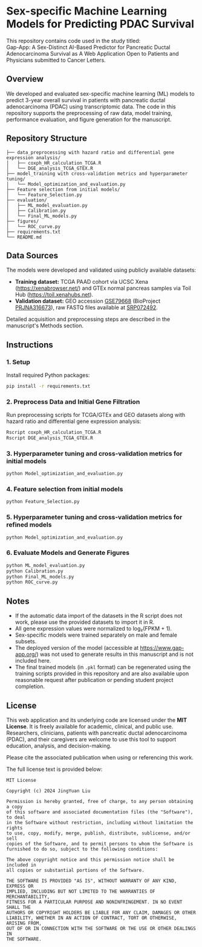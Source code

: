 
# Sex-specific Machine Learning Models for Predicting PDAC Survival

This repository contains code used in the study titled:  
Gap-App: A Sex-Distinct AI-Based Predictor for Pancreatic Ductal Adenocarcinoma Survival as A Web Application Open to Patients and Physicians
submitted to Cancer Letters.

## Overview

We developed and evaluated sex-specific machine learning (ML) models to predict 3-year overall survival in patients with pancreatic ductal adenocarcinoma (PDAC) using transcriptomic data. The code in this repository supports the preprocessing of raw data, model training, performance evaluation, and figure generation for the manuscript.

## Repository Structure

```
├── data_preprocessing with hazard ratio and differential gene expression analysis/
│   ├── coxph_HR_calculation_TCGA.R
│   └── DGE_analysis_TCGA_GTEX.R
├── model_training with cross-validation metrics and hyperparameter tuning/
│   └── Model_optimization_and_evaluation.py
├── Feature selection from initial models/
│   └── Feature_Selection.py
├── evaluation/
│   ├── ML_model_evaluation.py
│   ├── Calibration.py
│   └── Final_ML_models.py
├── figures/
│   └── ROC_curve.py
├── requirements.txt
└── README.md
```

## Data Sources

The models were developed and validated using publicly available datasets:

- **Training dataset:** TCGA PAAD cohort via UCSC Xena (https://xenabrowser.net/) and GTEx normal pancreas samples via Toil Hub (https://toil.xenahubs.net).
- **Validation dataset:** GEO accession [GSE79668](https://www.ncbi.nlm.nih.gov/geo/query/acc.cgi?acc=GSE79668) (BioProject [PRJNA316673](https://www.ncbi.nlm.nih.gov/bioproject/PRJNA316673)), raw FASTQ files available at [SRP072492](https://www.ncbi.nlm.nih.gov/sra/SRP072492).

Detailed acquisition and preprocessing steps are described in the manuscript's Methods section.

## Instructions

### 1. Setup

Install required Python packages:

```bash
pip install -r requirements.txt
```

### 2. Preprocess Data and Initial Gene Filtration

Run preprocessing scripts for TCGA/GTEx and GEO datasets along with hazard ratio and differential gene expression analysis:

```bash
Rscript coxph_HR_calculation_TCGA.R
Rscript DGE_analysis_TCGA_GTEX.R
```

### 3. Hyperparameter tuning and cross-validation metrics for initial models

```bash
python Model_optimization_and_evaluation.py
```

### 4. Feature selection from initial models

```bash
python Feature_Selection.py
```

### 5. Hyperparameter tuning and cross-validation metrics for refined models

```bash
python Model_optimization_and_evaluation.py
```

### 6. Evaluate Models and Generate Figures

```bash
python ML_model_evaluation.py
python Calibration.py
python Final_ML_models.py
python ROC_curve.py
```

## Notes

- If the automatic data import of the datasets in the R script does not work, please use the provided datasets to import it in R.
- All gene expression values were normalized to log₂(FPKM + 1).
- Sex-specific models were trained separately on male and female subsets.
- The deployed version of the model (accessible at https://www.gap-app.org/) was not used to generate results in this manuscript and is not included here.
- The final trained models (in `.pkl` format) can be regenerated using the training scripts provided in this repository and are also available upon reasonable request after publication or pending student project completion.

## License

This web application and its underlying code are licensed under the **MIT License**. It is freely available for academic, clinical, and public use. Researchers, clinicians, patients with pancreatic ductal adenocarcinoma (PDAC), and their caregivers are welcome to use this tool to support education, analysis, and decision-making.

Please cite the associated publication when using or referencing this work.

The full license text is provided below:

```
MIT License

Copyright (c) 2024 JingYuan Liu

Permission is hereby granted, free of charge, to any person obtaining a copy
of this software and associated documentation files (the "Software"), to deal
in the Software without restriction, including without limitation the rights
to use, copy, modify, merge, publish, distribute, sublicense, and/or sell
copies of the Software, and to permit persons to whom the Software is
furnished to do so, subject to the following conditions:

The above copyright notice and this permission notice shall be included in
all copies or substantial portions of the Software.

THE SOFTWARE IS PROVIDED "AS IS", WITHOUT WARRANTY OF ANY KIND, EXPRESS OR
IMPLIED, INCLUDING BUT NOT LIMITED TO THE WARRANTIES OF MERCHANTABILITY,
FITNESS FOR A PARTICULAR PURPOSE AND NONINFRINGEMENT. IN NO EVENT SHALL THE
AUTHORS OR COPYRIGHT HOLDERS BE LIABLE FOR ANY CLAIM, DAMAGES OR OTHER
LIABILITY, WHETHER IN AN ACTION OF CONTRACT, TORT OR OTHERWISE, ARISING FROM,
OUT OF OR IN CONNECTION WITH THE SOFTWARE OR THE USE OR OTHER DEALINGS IN
THE SOFTWARE.
```
